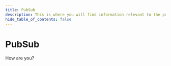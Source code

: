 ```yaml
---
title: PubSub
description: This is where you will find information relevant to the pubsub layer of magick.
hide_table_of_contents: false
---
```


# PubSub

How are you?
